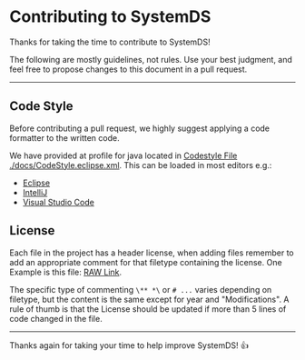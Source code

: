 <!--
{% comment %}
Copyright 2020 Graz University of Technology

Licensed to the Apache Software Foundation (ASF) under one or more
contributor license agreements.  See the NOTICE file distributed with
this work for additional information regarding copyright ownership.
The ASF licenses this file to you under the Apache License, Version 2.0
(the "License"); you may not use this file except in compliance with
the License.  You may obtain a copy of the License at

http://www.apache.org/licenses/LICENSE-2.0

Unless required by applicable law or agreed to in writing, software
distributed under the License is distributed on an "AS IS" BASIS,
WITHOUT WARRANTIES OR CONDITIONS OF ANY KIND, either express or implied.
See the License for the specific language governing permissions and
limitations under the License.
{% end comment %}
-->

# Contributing to SystemDS

Thanks for taking the time to contribute to SystemDS!

The following are mostly guidelines, not rules. Use your best judgment, and feel free to propose changes to this document in a pull request.

___

## Code Style

Before contributing a pull request, we highly suggest applying a code formatter to the written code.

We have provided at profile for java located in [Codestyle File ./docs/CodeStyle.eclipse.xml](./docs/CodeStyle_eclipse.xml). This can be loaded in most editors e.g.:

- [Eclipse](https://stackoverflow.com/questions/10432538/eclipse-import-conf-xml-files#10433986)
- [IntelliJ](https://imagej.net/Eclipse_code_style_profiles_and_IntelliJ)
- [Visual Studio Code](https://stackoverflow.com/questions/46030629/need-to-import-eclipse-java-formatter-profile-in-visual-studio-code)

## License

Each file in the project has a header license, when adding files remember to add an appropriate comment for that filetype containing the license. One Example is this file: [RAW Link](https://raw.githubusercontent.com/tugraz-isds/systemds/master/CONTRIBUTING.md).

The specific type of commenting `\** *\` or `# ...` varies depending on filetype, but the content is the same except for year and "Modifications".
A rule of thumb is that the License should be updated if more than 5 lines of code changed in the file.

___

Thanks again for taking your time to help improve SystemDS! :+1:
